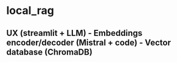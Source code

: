# local_rag

## UX (streamlit + LLM) - Embeddings encoder/decoder (Mistral + code) - Vector database (ChromaDB)